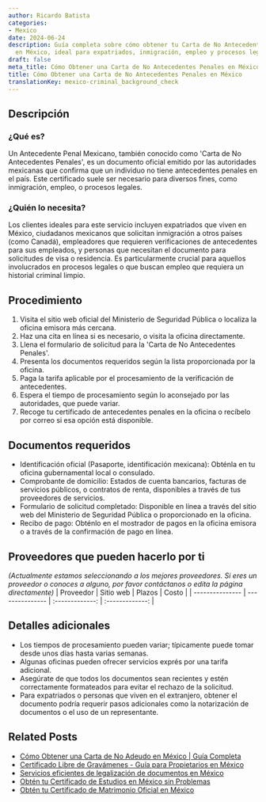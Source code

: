 ```yaml
---
author: Ricardo Batista
categories:
- Mexico
date: 2024-06-24
description: Guía completa sobre cómo obtener tu Carta de No Antecedentes Penales
  en México, ideal para expatriados, inmigración, empleo y procesos legales.
draft: false
meta_title: Cómo Obtener una Carta de No Antecedentes Penales en México
title: Cómo Obtener una Carta de No Antecedentes Penales en México
translationKey: mexico-criminal_background_check
---
```



## Descripción
### ¿Qué es?
Un Antecedente Penal Mexicano, también conocido como 'Carta de No Antecedentes Penales', es un documento oficial emitido por las autoridades mexicanas que confirma que un individuo no tiene antecedentes penales en el país. Este certificado suele ser necesario para diversos fines, como inmigración, empleo, o procesos legales.

### ¿Quién lo necesita?
Los clientes ideales para este servicio incluyen expatriados que viven en México, ciudadanos mexicanos que solicitan inmigración a otros países (como Canadá), empleadores que requieren verificaciones de antecedentes para sus empleados, y personas que necesitan el documento para solicitudes de visa o residencia. Es particularmente crucial para aquellos involucrados en procesos legales o que buscan empleo que requiera un historial criminal limpio.

## Procedimiento

1. Visita el sitio web oficial del Ministerio de Seguridad Pública o localiza la oficina emisora más cercana.
2. Haz una cita en línea si es necesario, o visita la oficina directamente.
3. Llena el formulario de solicitud para la 'Carta de No Antecedentes Penales'.
4. Presenta los documentos requeridos según la lista proporcionada por la oficina.
5. Paga la tarifa aplicable por el procesamiento de la verificación de antecedentes.
6. Espera el tiempo de procesamiento según lo aconsejado por las autoridades, que puede variar.
7. Recoge tu certificado de antecedentes penales en la oficina o recíbelo por correo si esa opción está disponible.

## Documentos requeridos

- Identificación oficial (Pasaporte, identificación mexicana): Obténla en tu oficina gubernamental local o consulado.
- Comprobante de domicilio: Estados de cuenta bancarios, facturas de servicios públicos, o contratos de renta, disponibles a través de tus proveedores de servicios.
- Formulario de solicitud completado: Disponible en línea a través del sitio web del Ministerio de Seguridad Pública o proporcionado en la oficina.
- Recibo de pago: Obténlo en el mostrador de pagos en la oficina emisora o a través de la confirmación de pago en línea.

## Proveedores que pueden hacerlo por ti
_(Actualmente estamos seleccionando a los mejores proveedores. Si eres un proveedor o conoces a alguno, por favor contáctanos o edita la página directamente)_
| Proveedor        |     Sitio web     |     Plazos    |       Costo      |
| --------------- | --------------- |  :-------------: | :-------------: |

## Detalles adicionales

- Los tiempos de procesamiento pueden variar; típicamente puede tomar desde unos días hasta varias semanas.
- Algunas oficinas pueden ofrecer servicios exprés por una tarifa adicional.
- Asegúrate de que todos los documentos sean recientes y estén correctamente formateados para evitar el rechazo de la solicitud.
- Para expatriados o personas que viven en el extranjero, obtener el documento podría requerir pasos adicionales como la notarización de documentos o el uso de un representante.
## Related Posts

- [Cómo Obtener una Carta de No Adeudo en México | Guía Completa](https://tramitit.com/es/guides/mexico/certificado_de_no_adeudo/)
- [Certificado Libre de Gravámenes - Guía para Propietarios en México](https://tramitit.com/es/guides/mexico/certificado_de_libertad_de_gravamen/)
- [Servicios eficientes de legalización de documentos en México](https://tramitit.com/es/guides/mexico/legalización_de_documentos/)
- [Obtén tu Certificado de Estudios en México sin Problemas](https://tramitit.com/es/guides/mexico/certificado_de_estudios/)
- [Obtén tu Certificado de Matrimonio Oficial en México](https://tramitit.com/es/guides/mexico/acta_de_matrimonio/)